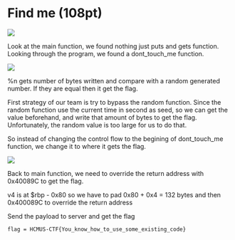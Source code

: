 # Find me (108pt)

![](main.png)

Look at the main function, we found nothing just puts and gets function. Looking through the program, we found a dont_touch_me function.

![](dont_touch_me.png)

%n gets number of bytes written and compare with a random generated number. If they are equal then it get the flag.

First strategy of our team is try to bypass the random function. Since the random function use the current time in second as seed, so we can get the value beforehand, and write that amount of bytes to get the flag. Unfortunately, the random value is too large for us to do that.

So instead of changing the control flow to the begining of dont_touch_me function, we change it to where it gets the flag.

![](dest.png)

Back to main function, we need to override the return address with 0x40089C to get the flag.

v4 is at $rbp - 0x80 so we have to pad 0x80 + 0x4 = 132 bytes and then 0x400089C to override the return address

Send the payload to server and get the flag

    flag = HCMUS-CTF{You_know_how_to_use_some_existing_code}